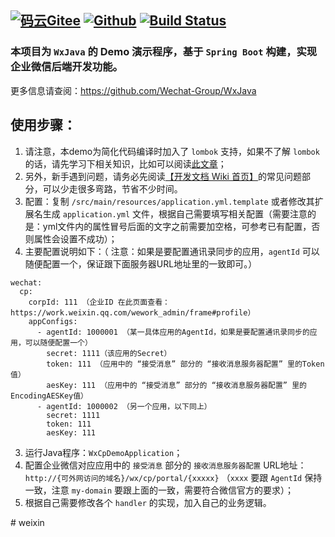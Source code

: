 [![码云Gitee](https://gitee.com/binary/weixin-java-cp-demo/badge/star.svg?theme=blue)](https://gitee.com/binary/weixin-java-cp-demo)
[![Github](http://github-svg-buttons.herokuapp.com/star.svg?user=binarywang&repo=weixin-java-cp-demo&style=flat&background=1081C1)](https://github.com/binarywang/weixin-java-cp-demo)
[![Build Status](https://travis-ci.com/binarywang/weixin-java-cp-demo.svg?branch=master)](https://travis-ci.com/binarywang/weixin-java-cp-demo)
-----------------------

### 本项目为 `WxJava` 的 Demo 演示程序，基于 `Spring Boot` 构建，实现企业微信后端开发功能。
更多信息请查阅：https://github.com/Wechat-Group/WxJava

## 使用步骤：
1. 请注意，本demo为简化代码编译时加入了 `lombok` 支持，如果不了解 `lombok` 的话，请先学习下相关知识，比如可以阅读[此文章](https://mp.weixin.qq.com/s/cUc-bUcprycADfNepnSwZQ)；
1. 另外，新手遇到问题，请务必先阅读[【开发文档 Wiki 首页】](https://github.com/Wechat-Group/WxJava/wiki)的常见问题部分，可以少走很多弯路，节省不少时间。
1. 配置：复制 `/src/main/resources/application.yml.template` 或者修改其扩展名生成 `application.yml` 文件，根据自己需要填写相关配置（需要注意的是：yml文件内的属性冒号后面的文字之前需要加空格，可参考已有配置，否则属性会设置不成功）；
2. 主要配置说明如下：（ 注意：如果是要配置通讯录同步的应用，`agentId` 可以随便配置一个，保证跟下面服务器URL地址里的一致即可。）
```
wechat:
  cp:
    corpId: 111 （企业ID 在此页面查看：https://work.weixin.qq.com/wework_admin/frame#profile）
    appConfigs:
      - agentId: 1000001 （某一具体应用的AgentId，如果是要配置通讯录同步的应用，可以随便配置一个）
        secret: 1111（该应用的Secret）
        token: 111 （应用中的 “接受消息” 部分的 “接收消息服务器配置” 里的Token值）
        aesKey: 111 （应用中的 “接受消息” 部分的 “接收消息服务器配置” 里的EncodingAESKey值）
      - agentId: 1000002 （另一个应用，以下同上）
        secret: 1111
        token: 111
        aesKey: 111
```
3. 运行Java程序：`WxCpDemoApplication`；
4. 配置企业微信对应应用中的 `接受消息` 部分的 `接收消息服务器配置` URL地址：`http://{可外网访问的域名}/wx/cp/portal/{xxxxx}` （`xxxx` 要跟 `AgentId` 保持一致，注意 `my-domain` 要跟上面的一致，需要符合微信官方的要求）；
6. 根据自己需要修改各个 `handler` 的实现，加入自己的业务逻辑。
	
#   w e i x i n  
 